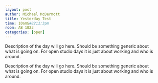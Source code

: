 ```yaml
---
layout: post
author: Michael McDermott
title: Yesterday Test
time: 10am&#8211;3pm
room: AB 1023
categories: [open]
---
```

Description of the day will go here. Should be something generic about what is going on. For open studio days it is just about working and who is around.

Description of the day will go here. Should be something generic about what is going on. For open studio days it is just about working and who is around.
